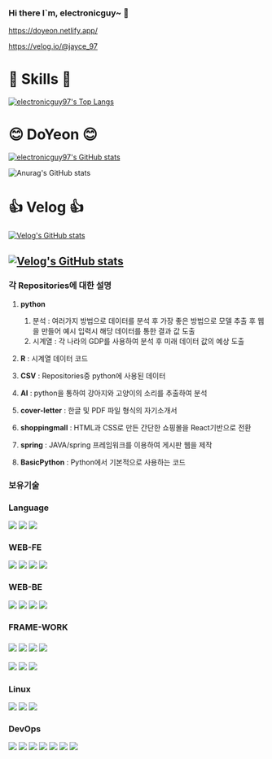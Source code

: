 ### Hi there I`m, electronicguy~ 👋
https://doyeon.netlify.app/

https://velog.io/@jayce_97

# 🤺 Skills 🤺
[![electronicguy97's Top Langs](https://github-readme-stats.vercel.app/api/top-langs/?username=electronicguy97&layout=compact&theme=dark)](https://github.com/anuraghazra/github-readme-stats)

# 😊 DoYeon 😊
[![electronicguy97's GitHub stats](https://github-readme-stats.vercel.app/api?username=electronicguy97&show_icons=true&theme=dark)](https://github.com/anuraghazra/github-readme-stats#gh-dark-mode-only)

![Anurag's GitHub stats](https://github-readme-stats.vercel.app/api?username=electronicguy97&show_icons=true&theme=merko)

# 👍 Velog 👍
[![Velog's GitHub stats](https://velog-readme-stats.vercel.app/api/badge?name=jayce_97)](https://velog.io/@jayce_97)

[![Velog's GitHub stats](https://velog-readme-stats.vercel.app/api?name=jayce_97&color=dark&tag=typescript)](https://github.com/jayce_97/velog-readme-stats)
---

### 각 Repositories에 대한 설명
1. **python**
	1) 분석 : 여러가지 방법으로 데이터를 분석 후 가장 좋은 방법으로 모델 추출 후 웹을 만들어 예시 입력시 해당 데이터를 통한 결과		   값 도출
	2) 시계열 : 각 나라의 GDP를 사용하여 분석 후 미래 데이터 값의 예상 도출

2. **R** : 시계열 데이터 코드

3. **CSV** : Repositories중 python에 사용된 데이터

4. **AI** : python을 통하여 강아지와 고양이의 소리를 추출하여 분석

5. **cover-letter** : 한글 및 PDF 파일 형식의 자기소개서

6. **shoppingmall** : HTML과 CSS로 만든 간단한 쇼핑몰을 React기반으로 전환

7. **spring** : JAVA/spring 프레임워크를 이용하여 게시판 웹을 제작

8. **BasicPython** : Python에서 기본적으로 사용하는 코드


### 보유기술

<h3>Language</h3>

<img src="https://img.shields.io/badge/Python-FF7F50?style=plastic&logo=#4353FF&logoColor=FFFFFF"/></a>
<img src="https://img.shields.io/badge/JAVA-FF7F50?style=plastic&logo=#4353FF&logoColor=FFFFFF"/></a>
<img src="https://img.shields.io/badge/R-FF7F50?style=plastic&logo=#4353FF&logoColor=FFFFFF"/></a>

<h3>WEB-FE</h3>

<img src="https://img.shields.io/badge/JS-000000?style=plastic&logo=#4353FF&logoColor=FFFFFF"/></a>
<img src="https://img.shields.io/badge/HTML-000000?style=plastic&logo=#4353FF&logoColor=FFFFFF"/></a>
<img src="https://img.shields.io/badge/CSS-000000?style=plastic&logo=#4353FF&logoColor=FFFFFF"/></a>
<img src="https://img.shields.io/badge/JSP-000000?style=plastic&logo=#4353FF&logoColor=FFFFFF"/></a>

<h3>WEB-BE</h3>

<img src="https://img.shields.io/badge/MySQL-FF69B4?style=plastic&logo=#4353FF&logoColor=FFFFFF"/></a>
<img src="https://img.shields.io/badge/Oracle-FF69B4?style=plastic&logo=#4353FF&logoColor=FFFFFF"/></a>
<img src="https://img.shields.io/badge/SQLite-FF69B4?style=plastic&logo=#4353FF&logoColor=FFFFFF"/></a>
<img src="https://img.shields.io/badge/MariaDB-FF69B4?style=plastic&logo=#4353FF&logoColor=FFFFFF"/></a>

<h3>FRAME-WORK<h3>
	
<img src="https://img.shields.io/badge/Sklearn-FFFACD?style=plastic&logo=#4353FF&logoColor=FFFFFF"/></a>
<img src="https://img.shields.io/badge/TensorFlow-FFFACD?style=plastic&logo=#4353FF&logoColor=FFFFFF"/></a>
<img src="https://img.shields.io/badge/PyTorch-FFFACD?style=plastic&logo=#4353FF&logoColor=FFFFFF"/></a>
<img src="https://img.shields.io/badge/HADOOP-FFFACD?style=plastic&logo=#4353FF&logoColor=FFFFFF"/></a>

<img src="https://img.shields.io/badge/Django-F0F8FF?style=plastic&logo=#4353FF&logoColor=FFFFFF"/></a>
<img src="https://img.shields.io/badge/Flask-F0F8FF?style=plastic&logo=#4353FF&logoColor=FFFFFF"/></a>
<img src="https://img.shields.io/badge/Spring-F0F8FF?style=plastic&logo=#4353FF&logoColor=FFFFFF"/></a>

<h3>Linux</h3>

<img src="https://img.shields.io/badge/Ubuntu-FFFFFF?style=plastic&logo=#4353FF&logoColor=FFFFFF"/></a>
<img src="https://img.shields.io/badge/CentOS-FFFFFF?style=plastic&logo=#4353FF&logoColor=FFFFFF"/></a>
<img src="https://img.shields.io/badge/Fedora-FFFFFF?style=plastic&logo=#4353FF&logoColor=FFFFFF"/></a>

<h3>DevOps</h3>

<a href="https://git-scm.com/" onClick=""><img src="https://img.shields.io/badge/Git-F05032?style=flat-square&logo=Git&logoColor=white"/></a>
<a href="https://github.com/" onClick=""><img src="https://img.shields.io/badge/GitHub-181717?style=flat-square&logo=GitHub&logoColor=white"/></a>
<a href="https://www.notion.so/ko-kr" onClick=""><img src="https://img.shields.io/badge/Notion-000000?style=flat-square&logo=Notion&logoColor=white"/></a>
<a href="https://www.linux.org/" onClick=""><img src="https://img.shields.io/badge/Linux-FCC624?style=flat-square&logo=Linux&logoColor=white"/></a>
<a href="https://en.wikipedia.org/wiki/Shell_script" onClick=""><img src="https://img.shields.io/badge/Shell-5391FE?style=flat-square&logo=PowerShell&logoColor=white"/></a>
<a href="https://visualstudio.microsoft.com/ko/" onClick=""><img src="https://img.shields.io/badge/VS-5C2D91?style=flat-square&logo=Visual Studio&logoColor=white"/></a>
<a href="https://code.visualstudio.com/" onClick=""><img src="https://img.shields.io/badge/VSC-007ACC?style=flat-square&logo=Visual Studio Code&logoColor=white"/></a>

